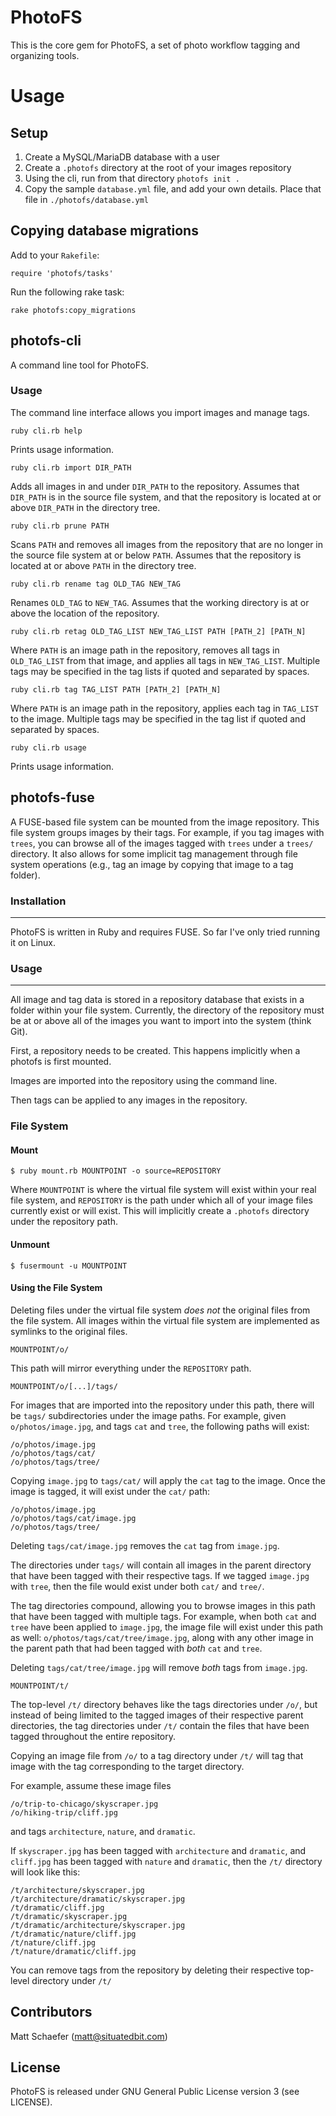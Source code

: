 # PhotoFS

This is the core gem for PhotoFS, a set of photo workflow tagging and organizing tools.

# Usage

## Setup

1. Create a MySQL/MariaDB database with a user
2. Create a `.photofs` directory at the root of your images repository
3. Using the cli, run from that directory `photofs init .`
4. Copy the sample `database.yml` file, and add your own details. Place that file in `./photofs/database.yml`

## Copying database migrations

Add to your `Rakefile`:

```
require 'photofs/tasks'
```

Run the following rake task:

```
rake photofs:copy_migrations
```

## photofs-cli

A command line tool for PhotoFS.

### Usage

The command line interface allows you import images and manage tags.

    ruby cli.rb help

Prints usage information.

    ruby cli.rb import DIR_PATH

Adds all images in and under ``DIR_PATH`` to the repository. Assumes that ``DIR_PATH`` is in the source file system, and that the repository is located at or above ``DIR_PATH`` in the directory tree.

    ruby cli.rb prune PATH

Scans ``PATH`` and removes all images from the repository that are no longer in the source file system at or below ``PATH``. Assumes that the repository is located at or above ``PATH`` in the directory tree.

    ruby cli.rb rename tag OLD_TAG NEW_TAG

Renames ``OLD_TAG`` to ``NEW_TAG``. Assumes that the working directory is at or above the location of the repository.

    ruby cli.rb retag OLD_TAG_LIST NEW_TAG_LIST PATH [PATH_2] [PATH_N]

Where ``PATH`` is an image path in the repository, removes all tags in ``OLD_TAG_LIST`` from that image, and applies all tags in ``NEW_TAG_LIST``. Multiple tags may be specified in the tag lists if quoted and separated by spaces.

    ruby cli.rb tag TAG_LIST PATH [PATH_2] [PATH_N]

Where ``PATH`` is an image path in the repository, applies each tag in ``TAG_LIST`` to the image. Multiple tags may be specified in the tag list if quoted and separated by spaces.

    ruby cli.rb usage

Prints usage information.

## photofs-fuse

A FUSE-based file system can be mounted from the image repository. This file system groups images by their tags. For example, if you tag images with `trees`, you can browse all of the images tagged with `trees` under a `trees/` directory. It also allows for some implicit tag management through file system operations (e.g., tag an image by copying that image to a tag folder).

### Installation
------------

PhotoFS is written in Ruby and requires FUSE. So far I've only tried running it on Linux.


### Usage
-----

All image and tag data is stored in a repository database that exists in a folder within your file system. Currently, the directory of the repository must be at or above all of the images you want to import into the system (think Git).

First, a repository needs to be created. This happens implicitly when a photofs is first mounted.

Images are imported into the repository using the command line.

Then tags can be applied to any images in the repository.

### File System

#### Mount

```
$ ruby mount.rb MOUNTPOINT -o source=REPOSITORY
```

Where `MOUNTPOINT` is where the virtual file system will exist within your real file system, and `REPOSITORY` is the path under which all of your image files currently exist or will exist. This will implicitly create a `.photofs` directory under the repository path.

#### Unmount

```
$ fusermount -u MOUNTPOINT
```

#### Using the File System

Deleting files under the virtual file system *does not* the original files from the file system. All images within the virtual file system are implemented as symlinks to the original files.

`MOUNTPOINT/o/`

This path will mirror everything under the `REPOSITORY` path.

`MOUNTPOINT/o/[...]/tags/`

For images that are imported into the repository under this path, there will be `tags/` subdirectories under the image paths. For example, given `o/photos/image.jpg`, and tags `cat` and `tree`, the following paths will exist:

    /o/photos/image.jpg
    /o/photos/tags/cat/
    /o/photos/tags/tree/

Copying ``image.jpg`` to ``tags/cat/`` will apply the ``cat`` tag to the image. Once the image is tagged, it will exist under the ``cat/`` path:

    /o/photos/image.jpg
    /o/photos/tags/cat/image.jpg
    /o/photos/tags/tree/

Deleting ``tags/cat/image.jpg`` removes the ``cat`` tag from ``image.jpg``.

The directories under ``tags/`` will contain all images in the parent directory that have been tagged with their respective tags. If we tagged ``image.jpg`` with ``tree``, then the file would exist under both ``cat/`` and ``tree/``.

The tag directories compound, allowing you to browse images in this path that have been tagged with multiple tags. For example, when both ``cat`` and ``tree`` have been applied to ``image.jpg``, the image file will exist under this path as well: ``o/photos/tags/cat/tree/image.jpg``, along with any other image in the parent path that had been tagged with *both* ``cat`` and ``tree``.

Deleting ``tags/cat/tree/image.jpg`` will remove *both* tags from ``image.jpg``.

`MOUNTPOINT/t/`

The top-level ``/t/`` directory behaves like the tags directories under ``/o/``, but instead of being limited to the tagged images of their respective parent directories, the tag directories under ``/t/`` contain the files that have been tagged throughout the entire repository.

Copying an image file from ``/o/`` to a tag directory under ``/t/`` will tag that image with the tag corresponding to the target directory.

For example, assume these image files

    /o/trip-to-chicago/skyscraper.jpg
    /o/hiking-trip/cliff.jpg

and tags ``architecture``, ``nature``, and ``dramatic``.

If ``skyscraper.jpg`` has been tagged with ``architecture`` and ``dramatic``, and ``cliff.jpg`` has been tagged with ``nature`` and ``dramatic``, then the ``/t/`` directory will look like this:

    /t/architecture/skyscraper.jpg
    /t/architecture/dramatic/skyscraper.jpg
    /t/dramatic/cliff.jpg
    /t/dramatic/skyscraper.jpg
    /t/dramatic/architecture/skyscraper.jpg
    /t/dramatic/nature/cliff.jpg
    /t/nature/cliff.jpg
    /t/nature/dramatic/cliff.jpg

You can remove tags from the repository by deleting their respective top-level directory under ``/t/``


Contributors
------------

Matt Schaefer (matt@situatedbit.com)

License
-------

PhotoFS is released under GNU General Public License version 3 (see LICENSE).
